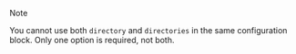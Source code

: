 > [!NOTE]
> You cannot use both `directory` and `directories` in the same configuration block. Only one option is required, not both.
